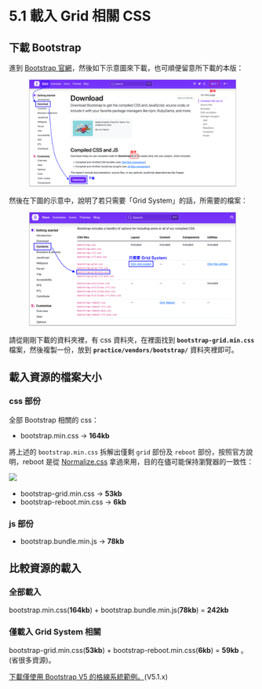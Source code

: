 # 5.1 載入 Grid 相關 CSS

## 下載 Bootstrap

進到 [Bootstrap 官網](https://getbootstrap.com/)，然後如下示意圖來下載，也可順便留意所下載的本版：

<figure><img src="../.gitbook/assets/bootstrap_download.png" alt=""><figcaption></figcaption></figure>

然後在下圖的示意中，說明了若只需要「Grid System」的話，所需要的檔案：

<figure><img src="../.gitbook/assets/bootstrap_grid_system.png" alt=""><figcaption></figcaption></figure>

請從剛剛下載的資料夾裡，有 css 資料夾，在裡面找到 **`bootstrap-grid.min.css`** 檔案，然後複製一份，放到 **`practice/vendors/bootstrap/`** 資料夾裡即可。



## 載入資源的檔案大小

### css 部份

全部 Bootstrap 相關的 css：

* bootstrap.min.css → **164kb**



將上述的 `bootstrap.min.css` 拆解出僅剩 `grid` 部份及 `reboot` 部份，按照官方說明，reboot 是從 [Normalize.css](https://necolas.github.io/normalize.css/) 拿過來用，目的在儘可能保持瀏覽器的一致性：

![](../.gitbook/assets/bootstrap5\_grid\_css.png)

* bootstrap-grid.min.css → **53kb**
* bootstrap-reboot.min.css → **6kb**



### js 部份

* bootstrap.bundle.min.js → **78kb**



## 比較資源的載入

###

### 全部載入

bootstrap.min.css(**164kb**) + bootstrap.bundle.min.js(**78kb**) = **242kb**

###

### 僅載入 Grid System 相關

bootstrap-grid.min.css(**53kb**) + bootstrap-reboot.min.css(**6kb**) = **59kb** 。(省很多資源)。





[下載僅使用 Bootstrap V5 的格線系統範例。](https://alldata.sgp1.digitaloceanspaces.com/sample/bootstrap\_grid\_v5\_1.zip)(V5.1.x)

